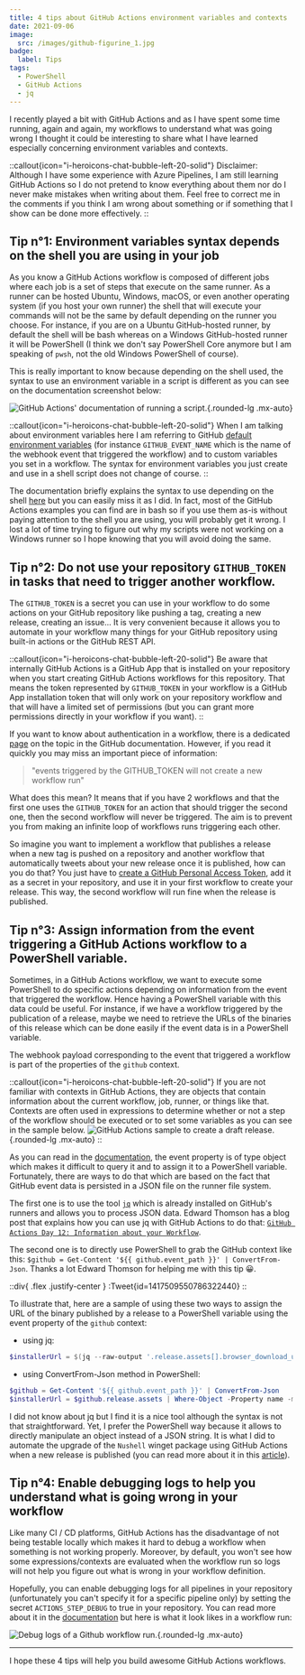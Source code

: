 ```yaml
---
title: 4 tips about GitHub Actions environment variables and contexts
date: 2021-09-06
image:
  src: /images/github-figurine_1.jpg
badge:
  label: Tips
tags:
  - PowerShell
  - GitHub Actions
  - jq
---
```


I recently played a bit with GitHub Actions and as I have spent some time running, again and again, my workflows to understand what was going wrong I thought it could be interesting to share what I have learned especially concerning environment variables and contexts.

::callout{icon="i-heroicons-chat-bubble-left-20-solid"}
Disclaimer: Although I have some experience with Azure Pipelines, I am still learning GitHub Actions so I do not pretend to know everything about them nor do I never make mistakes when writing about them. Feel free to correct me in the comments if you think I am wrong about something or if something that I show can be done more effectively.
::

## Tip n°1: Environment variables syntax depends on the shell you are using in your job

As you know a GitHub Actions workflow is composed of different jobs where each job is a set of steps that execute on the same runner. As a runner can be hosted Ubuntu, Windows, macOS, or even another operating system (if you host your own runner) the shell that will execute your commands will not be the same by default depending on the runner you choose. For instance, if you are on a Ubuntu GitHub-hosted runner, by default the shell will be bash whereas on a Windows GitHub-hosted runner it will be PowerShell (I think we don't say PowerShell Core anymore but I am speaking of `pwsh`, not the old Windows PowerShell of course).

This is really important to know because depending on the shell used, the syntax to use an environment variable in a script is different as you can see on the documentation screenshot below:

![GitHub Actions' documentation of running a script.](/posts/images/githubactions_envvar_1.png){.rounded-lg .mx-auto}

::callout{icon="i-heroicons-chat-bubble-left-20-solid"}
When I am talking about environment variables here I am referring to GitHub [default environment variables](https://docs.github.com/en/actions/reference/environment-variables) (for instance `GITHUB_EVENT_NAME` which is the name of the webhook event that triggered the workflow) and to custom variables you set in a workflow. The syntax for environment variables you just create and use in a shell script does not change of course.
::

The documentation briefly explains the syntax to use depending on the shell [here](https://docs.github.com/en/actions/reference/workflow-syntax-for-github-actions#using-a-specific-shell) but you can easily miss it as I did. In fact, most of the GitHub Actions examples you can find are in bash so if you use them as-is without paying attention to the shell you are using, you will probably get it wrong. I lost a lot of time trying to figure out why my scripts were not working on a Windows runner so I hope knowing that you will avoid doing the same.

## Tip n°2: Do not use your repository `GITHUB_TOKEN` in tasks that need to trigger another workflow.

The `GITHUB_TOKEN` is a secret you can use in your workflow to do some actions on your GitHub repository like pushing a tag, creating a new release, creating an issue... It is very convenient because it allows you to automate in your workflow many things for your GitHub repository using built-in actions or the GitHub REST API.

::callout{icon="i-heroicons-chat-bubble-left-20-solid"}
Be aware that internally GitHub Actions is a GitHub App that is installed on your repository when you start creating GitHub Actions workflows for this repository. That means the token represented by `GITHUB_TOKEN` in your workflow is a GitHub App installation token that will only work on your repository workflow and that will have a limited set of permissions (but you can grant more permissions directly in your workflow if you want).
::

If you want to know about authentication in a workflow, there is a dedicated [page](https://docs.github.com/en/actions/reference/authentication-in-a-workflow) on the topic in the GitHub documentation. However, if you read it quickly you may miss an important piece of information:

>"events triggered by the GITHUB_TOKEN will not create a new workflow run"

What does this mean? It means that if you have 2 workflows and that the first one uses the `GITHUB_TOKEN` for an action that should trigger the second one, then the second workflow will never be triggered. The aim is to prevent you from making an infinite loop of workflows runs triggering each other.

So imagine you want to implement a workflow that publishes a release when a new tag is pushed on a repository and another workflow that automatically tweets about your new release once it is published, how can you do that? You just have to [create a GitHub Personal Access Token](https://docs.github.com/en/github/authenticating-to-github/keeping-your-account-and-data-secure/creating-a-personal-access-token), add it as a secret in your repository, and use it in your first workflow to create your release. This way, the second workflow will run fine when the release is published.

## Tip n°3: Assign information from the event triggering a GitHub Actions workflow to a PowerShell variable. 

Sometimes, in a GitHub Actions workflow, we want to execute some PowerShell to do specific actions depending on information from the event that triggered the workflow. Hence having a PowerShell variable with this data could be useful. For instance, if we have a workflow triggered by the publication of a release, maybe we need to retrieve the URLs of the binaries of this release which can be done easily if the event data is in a PowerShell variable. 
  
The webhook payload corresponding to the event that triggered a workflow is part of the properties of the `github` context. 

::callout{icon="i-heroicons-chat-bubble-left-20-solid"}
If you are not familiar with contexts in GitHub Actions, they are objects that contain information about the current workflow, job, runner, or things like that. Contexts are often used in expressions to determine whether or not a step of the workflow should be executed or to set some variables as you can see in the sample below.
![GitHub Actions sample to create a draft release.](/posts/images/githubactions_context_1.png){.rounded-lg .mx-auto}
::

As you can read in the [documentation](https://docs.github.com/en/actions/reference/context-and-expression-syntax-for-github-actions), the event property is of type object which makes it difficult to query it and to assign it to a PowerShell variable. Fortunately, there are ways to do that which are based on the fact that GitHub event data is persisted in a JSON file on the runner file system.

The first one is to use the tool [`jq`](https://stedolan.github.io/jq/) which is already installed on GitHub's runners and allows you to process JSON data. Edward Thomson has a blog post that explains how you can use jq with GitHub Actions to do that: [`GitHub Actions Day 12: Information about your Workflow`](https://www.edwardthomson.com/blog/github_actions_12_information_about_your_workflow.html).

The second one is to directly use PowerShell to grab the GitHub context like this: `$github = Get-Content '${{ github.event_path }}' | ConvertFrom-Json`. Thanks a lot Edward Thomson for helping me with this tip 😀.

::div{ .flex .justify-center }
  :Tweet{id=1417509550786322440}
::

To illustrate that, here are a sample of using these two ways to assign the URL of the binary published by a release to a PowerShell variable using the event property of the `github` context:

- using jq:
```powershell
$installerUrl = $(jq --raw-output '.release.assets[].browser_download_url | select(contains(\"windows.msi\"))' "${{ github.event_path }}")
```

- using ConvertFrom-Json method in PowerShell:
```powershell
$github = Get-Content '${{ github.event_path }}' | ConvertFrom-Json
$installerUrl = $github.release.assets | Where-Object -Property name -match 'windows.msi' | Select -ExpandProperty browser_download_url -First 1
```

I did not know about jq but I find it is a nice tool although the syntax is not that straightforward. Yet, I prefer the PowerShell way because it allows to directly manipulate an object instead of a JSON string. It is what I did to automate the upgrade of the `Nushell` winget package using GitHub Actions when a new release is published (you can read more about it in this [article](https://www.techwatching.dev/posts/wingetcreate)).

## Tip n°4: Enable debugging logs to help you understand what is going wrong in your workflow

Like many CI / CD platforms, GitHub Actions has the disadvantage of not being testable locally which makes it hard to debug a workflow when something is not working properly. Moreover, by default, you won't see how some expressions/contexts are evaluated when the workflow run so logs will not help you figure out what is wrong in your workflow definition.

Hopefully, you can enable debugging logs for all pipelines in your repository (unfortunately you can't specify it for a specific pipeline only) by setting the secret `ACTIONS_STEP_DEBUG` to true in your repository. You can read more about it in the [documentation](https://docs.github.com/en/actions/monitoring-and-troubleshooting-workflows/enabling-debug-logging) but here is what it look likes in a workflow run:

![Debug logs of a Github workflow run.](/posts/images/githubactions_logs_1.png){.rounded-lg .mx-auto}

---------------

I hope these 4 tips will help you build awesome GitHub Actions workflows.
